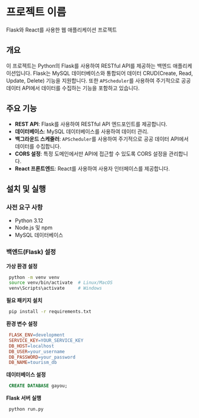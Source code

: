 # 프로젝트 이름

Flask와 React를 사용한 웹 애플리케이션 프로젝트

## 개요

이 프로젝트는 Python의 Flask를 사용하여 RESTful API를 제공하는 백엔드 애플리케이션입니다. Flask는 MySQL 데이터베이스와 통합되어 데이터 CRUD(Create, Read, Update, Delete) 기능을 지원합니다. 또한 `APScheduler`를 사용하여 주기적으로 공공 데이터 API에서 데이터를 수집하는 기능을 포함하고 있습니다.

## 주요 기능

- **REST API**: Flask를 사용하여 RESTful API 엔드포인트를 제공합니다.
- **데이터베이스**: MySQL 데이터베이스를 사용하여 데이터 관리.
- **백그라운드 스케줄러**: `APScheduler`를 사용하여 주기적으로 공공 데이터 API에서 데이터를 수집합니다.
- **CORS 설정**: 특정 도메인에서만 API에 접근할 수 있도록 CORS 설정을 관리합니다.
- **React 프론트엔드**: React를 사용하여 사용자 인터페이스를 제공합니다.

## 설치 및 실행

### 사전 요구 사항

- Python 3.12
- Node.js 및 npm
- MySQL 데이터베이스

### 백엔드(Flask) 설정

**가상 환경 설정**

```bash
 python -m venv venv
 source venv/bin/activate  # Linux/MacOS
 venv\Scripts\activate     # Windows
```

**필요 패키지 설치**

```bash
 pip install -r requirements.txt
```

**환경 변수 설정**

```makefile
 FLASK_ENV=development
 SERVICE_KEY=YOUR_SERVICE_KEY
 DB_HOST=localhost
 DB_USER=your_username
 DB_PASSWORD=your_password
 DB_NAME=tourism_db
```

**데이터베이스 설정**

```sql
 CREATE DATABASE gayou;
```

**Flask 서버 실행**

```bash
 python run.py
```
